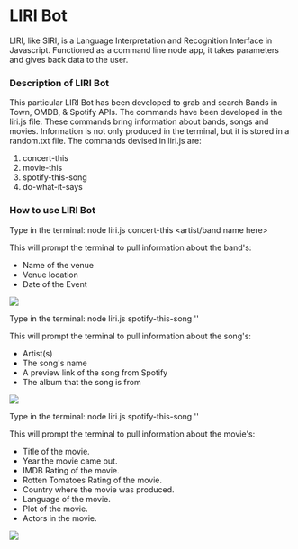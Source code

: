 # LIRI Bot

LIRI, like SIRI, is a Language Interpretation and Recognition Interface in Javascript. Functioned as a command line node app, it takes parameters and gives back data to the user. 

### Description of LIRI Bot

This particular LIRI Bot has been developed to grab and search Bands in Town, OMDB, & Spotify APIs. The commands have been developed in the liri.js file. These commands bring information about bands, songs and movies. Information is not only produced in the terminal, but it is stored in a random.txt file. The commands devised in liri.js are: 

1. concert-this
2. movie-this
3. spotify-this-song
4. do-what-it-says

### How to use LIRI Bot

Type in the terminal: node liri.js concert-this <artist/band name here>

This will prompt the terminal to pull information about the band's: 

* Name of the venue
* Venue location
* Date of the Event

![](gif_demos/concert-this.GIF)

Type in the terminal: node liri.js spotify-this-song '<song name here>'

This will prompt the terminal to pull information about the song's: 

* Artist(s)
* The song's name
* A preview link of the song from Spotify
* The album that the song is from

![](gif_demos/spotify-this-song.GIF)

Type in the terminal: node liri.js spotify-this-song '<movie name here>'

This will prompt the terminal to pull information about the movie's: 

  * Title of the movie.
  * Year the movie came out.
  * IMDB Rating of the movie.
  * Rotten Tomatoes Rating of the movie.
  * Country where the movie was produced.
  * Language of the movie.
  * Plot of the movie.
  * Actors in the movie.

![](gif_demos/movie-this.GIF)